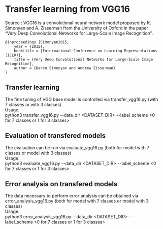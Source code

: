# Transfer learning from VGG16

Source : VGG16 is a convolutional neural network model proposed by K. Simonyan and A. Zisserman from the University of Oxford in the paper “Very Deep Convolutional Networks for Large-Scale Image Recognition”. 
```
@inproceedings {Simonyan2015,
	year = {2015},
	booktitle = {International Conference on Learning Representations (ICLR)},
	title = {Very Deep Convolutional Networks for Large-Scale Image Recognition},
	author = {Karen Simonyan and Andrew Zisserman}
}
```

## Transfer learning
The fine tuning of VGG base model is controlled via transfer_vgg16.py (with 7 classes or  with 3 classes)\
Usage:\
python3 transfer_vgg16.py --data_dir <DATASET_DIR> --label_scheme <0 for 7 classes or 1 for 3 classes>

## Evaluation of transfered models
The evaluation can be run via evaluate_vgg16.py (both for model with 7 classes or model with 3 classes)\
Usage:\
python3 evaluate_vgg16.py --data_dir <DATASET_DIR> --label_scheme <0 for 7 classes or 1 for 3 classes>

## Error analysis on transfered models
The data necessary to perform error analysis can be obtained via error_analysis_vgg16.py (both for model with 7 classes or model with 3 classes)\
Usage:\
python3 error_analysis_vgg16.py --data_dir <DATASET_DIR> --label_scheme <0 for 7 classes or 1 for 3 classes>
